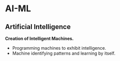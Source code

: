 # AI-ML
## Artificial Intelligence
**Creation of Intelligent Machines.**
- Programming machines to exhibit intelligence.
- Machine identifying patterns and learning by itself.
